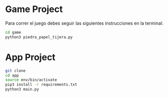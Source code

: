 # Game Project

Para correr el juego debes seguir las siguientes instrucciones en la terminal:

```sh
cd game
python3 piedra_papel_tijera.py
```

# App Project 

```sh
git clone
cd app
source env/bin/activate
pip3 install -r requirements.txt
python3 main.py
```

 